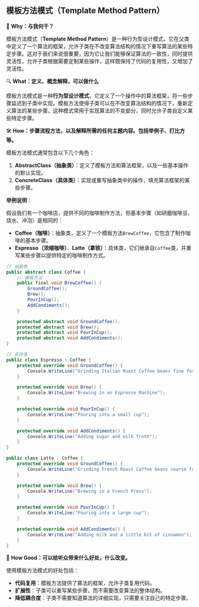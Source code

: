 ﻿## 模板方法模式（**Template Method Pattern**）

🌟 **Why：与我何干？**

模板方法模式（**Template Method Pattern**）是一种行为型设计模式，它在父类中定义了一个算法的框架，允许子类在不改变算法结构的情况下重写算法的某些特定步骤。这对于我们来说很重要，因为它让我们能够保证算法的一致性，同时提供灵活性，允许子类根据需要定制某些操作，这样既保持了代码的复用性，又增加了灵活性。

🔍 **What：定义、概念解释，可以做什么**

模板方法模式是一种**行为型设计模式**，它定义了一个操作中的算法框架，将一些步骤延迟到子类中实现。模板方法使得子类可以在不改变算法结构的情况下，重新定义算法的某些步骤。这种模式常用于实现算法的不变部分，同时允许子类自定义某些特定步骤。

🛠️ **How：步骤流程方法，以及解释所需的任何主题内容。包括举例子、打比方等。**

模板方法模式通常包含以下几个角色：

1. **AbstractClass（抽象类）**：定义了模板方法和算法框架，以及一些基本操作的默认实现。
2. **ConcreteClass（具体类）**：实现或重写抽象类中的操作，填充算法框架的某些步骤。

**举例说明**：

假设我们有一个咖啡店，提供不同的咖啡制作方法，但基本步骤（如研磨咖啡豆、烧水、冲泡）是相同的：

- **Coffee（咖啡）**：抽象类，定义了一个模板方法`BrewCoffee`，它包含了制作咖啡的基本步骤。
- **Espresso（浓缩咖啡）**、**Latte（拿铁）**：具体类，它们继承自`Coffee`类，并重写某些步骤以提供特定的咖啡制作方式。

```csharp
// 抽象类
public abstract class Coffee {
    // 模板方法
    public final void BrewCoffee() {
        GroundCoffee();
        Brew();
        PourInCup();
        AddCondiments();
    }

    protected abstract void GroundCoffee();
    protected abstract void Brew();
    protected abstract void PourInCup();
    protected abstract void AddCondiments();
}

// 具体类
public class Espresso : Coffee {
    protected override void GroundCoffee() {
        Console.WriteLine("Grinding Italian Roast Coffee beans fine for Espresso");
    }

    protected override void Brew() {
        Console.WriteLine("Brewing in an Espresso Machine");
    }

    protected override void PourInCup() {
        Console.WriteLine("Pouring into a small cup");
    }

    protected override void AddCondiments() {
        Console.WriteLine("Adding sugar and milk froth");
    }
}

public class Latte : Coffee {
    protected override void GroundCoffee() {
        Console.WriteLine("Grinding French Roast Coffee beans coarse for Latte");
    }

    protected override void Brew() {
        Console.WriteLine("Brewing in a French Press");
    }

    protected override void PourInCup() {
        Console.WriteLine("Pouring into a large cup");
    }

    protected override void AddCondiments() {
        Console.WriteLine("Adding milk and a little bit of cinnamon");
    }
}
```

🎯 **How Good：可以给听众带来什么好处，什么改变。**

使用模板方法模式的好处包括：

- **代码复用**：模板方法提供了算法的框架，允许子类复用代码。
- **扩展性**：子类可以重写某些步骤，而不需要改变算法的整体结构。
- **降低耦合度**：子类不需要知道算法的详细实现，只需要关注自己的特定步骤。